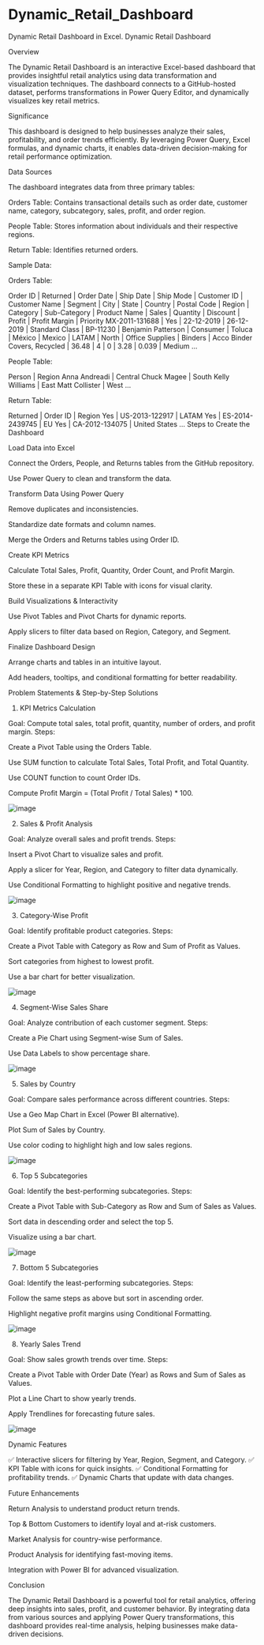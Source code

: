 # Dynamic_Retail_Dashboard
Dynamic Retail Dashboard in Excel.
Dynamic Retail Dashboard

Overview

The Dynamic Retail Dashboard is an interactive Excel-based dashboard that provides insightful retail analytics using data transformation and visualization techniques. The dashboard connects to a GitHub-hosted dataset, performs transformations in Power Query Editor, and dynamically visualizes key retail metrics.

Significance

This dashboard is designed to help businesses analyze their sales, profitability, and order trends efficiently. By leveraging Power Query, Excel formulas, and dynamic charts, it enables data-driven decision-making for retail performance optimization.

Data Sources

The dashboard integrates data from three primary tables:

Orders Table: Contains transactional details such as order date, customer name, category, subcategory, sales, profit, and order region.

People Table: Stores information about individuals and their respective regions.

Return Table: Identifies returned orders.

Sample Data:

Orders Table:

Order ID       | Returned | Order Date  | Ship Date  | Ship Mode     | Customer ID | Customer Name         | Segment   | City      | State        | Country       | Postal Code | Region | Category         | Sub-Category | Product Name                                     | Sales | Quantity | Discount | Profit | Profit Margin | Priority
MX-2011-131688 | Yes      | 22-12-2019  | 26-12-2019 | Standard Class | BP-11230    | Benjamin Patterson    | Consumer  | Toluca    | México       | Mexico        | LATAM       | North  | Office Supplies | Binders      | Acco Binder Covers, Recycled                    | 36.48 | 4        | 0        | 3.28   | 0.039        | Medium
...

People Table:

Person                 | Region
Anna Andreadi         | Central
Chuck Magee          | South
Kelly Williams       | East
Matt Collister       | West
...

Return Table:

Returned | Order ID         | Region
Yes      | US-2013-122917   | LATAM
Yes      | ES-2014-2439745  | EU
Yes      | CA-2012-134075   | United States
...
Steps to Create the Dashboard

Load Data into Excel

Connect the Orders, People, and Returns tables from the GitHub repository.

Use Power Query to clean and transform the data.

Transform Data Using Power Query

Remove duplicates and inconsistencies.

Standardize date formats and column names.

Merge the Orders and Returns tables using Order ID.

Create KPI Metrics

Calculate Total Sales, Profit, Quantity, Order Count, and Profit Margin.

Store these in a separate KPI Table with icons for visual clarity.

Build Visualizations & Interactivity

Use Pivot Tables and Pivot Charts for dynamic reports.

Apply slicers to filter data based on Region, Category, and Segment.

Finalize Dashboard Design

Arrange charts and tables in an intuitive layout.

Add headers, tooltips, and conditional formatting for better readability.

Problem Statements & Step-by-Step Solutions

1. KPI Metrics Calculation

Goal: Compute total sales, total profit, quantity, number of orders, and profit margin.
Steps:

Create a Pivot Table using the Orders Table.

Use SUM function to calculate Total Sales, Total Profit, and Total Quantity.

Use COUNT function to count Order IDs.

Compute Profit Margin = (Total Profit / Total Sales) * 100.

![image](https://github.com/user-attachments/assets/3670d554-3e90-410c-8cea-c774c723c723)


2. Sales & Profit Analysis

Goal: Analyze overall sales and profit trends.
Steps:

Insert a Pivot Chart to visualize sales and profit.

Apply a slicer for Year, Region, and Category to filter data dynamically.

Use Conditional Formatting to highlight positive and negative trends.

![image](https://github.com/user-attachments/assets/d868d5e1-e3fb-449a-9ce8-bf59a1c421da)



3. Category-Wise Profit

Goal: Identify profitable product categories.
Steps:

Create a Pivot Table with Category as Row and Sum of Profit as Values.

Sort categories from highest to lowest profit.

Use a bar chart for better visualization.

![image](https://github.com/user-attachments/assets/aff99556-d090-49d7-a868-382ed963eb98)


4. Segment-Wise Sales Share

Goal: Analyze contribution of each customer segment.
Steps:

Create a Pie Chart using Segment-wise Sum of Sales.

Use Data Labels to show percentage share.

![image](https://github.com/user-attachments/assets/4b52c1ea-d219-4cc2-aabd-7f6ebf92f9a3)


5. Sales by Country

Goal: Compare sales performance across different countries.
Steps:

Use a Geo Map Chart in Excel (Power BI alternative).

Plot Sum of Sales by Country.

Use color coding to highlight high and low sales regions.

![image](https://github.com/user-attachments/assets/f46c553d-3f73-4a0a-99d7-c5290d4a0741)


6. Top 5 Subcategories

Goal: Identify the best-performing subcategories.
Steps:

Create a Pivot Table with Sub-Category as Row and Sum of Sales as Values.

Sort data in descending order and select the top 5.

Visualize using a bar chart.

![image](https://github.com/user-attachments/assets/360484f6-6285-4b55-ae8a-2ee2beff2479)


7. Bottom 5 Subcategories

Goal: Identify the least-performing subcategories.
Steps:

Follow the same steps as above but sort in ascending order.

Highlight negative profit margins using Conditional Formatting.

![image](https://github.com/user-attachments/assets/da1298c5-4736-4fe0-beb7-32968756f191)


8. Yearly Sales Trend

Goal: Show sales growth trends over time.
Steps:

Create a Pivot Table with Order Date (Year) as Rows and Sum of Sales as Values.

Plot a Line Chart to show yearly trends.

Apply Trendlines for forecasting future sales.

![image](https://github.com/user-attachments/assets/861daa42-9e13-41eb-82a3-c6c459e126ba)


Dynamic Features

✅ Interactive slicers for filtering by Year, Region, Segment, and Category.
✅ KPI Table with icons for quick insights.
✅ Conditional Formatting for profitability trends.
✅ Dynamic Charts that update with data changes.

Future Enhancements

Return Analysis to understand product return trends.

Top & Bottom Customers to identify loyal and at-risk customers.

Market Analysis for country-wise performance.

Product Analysis for identifying fast-moving items.

Integration with Power BI for advanced visualization.

Conclusion

The Dynamic Retail Dashboard is a powerful tool for retail analytics, offering deep insights into sales, profit, and customer behavior. By integrating data from various sources and applying Power Query transformations, this dashboard provides real-time analysis, helping businesses make data-driven decisions.

